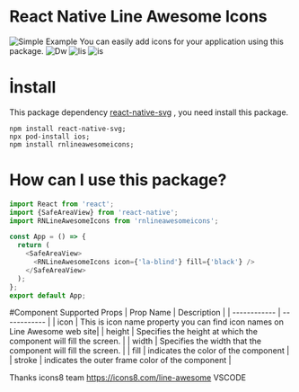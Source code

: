 # React Native Line Awesome Icons

![Simple Example](https://s4.gifyu.com/images/rnhd.gif)
You can easily add icons for your application using this package.
![Dw](https://img.shields.io/npm/dm/rnlineawesomeicons) ![lis](https://img.shields.io/npm/l/rnlineawesomeicons) ![is](https://img.shields.io/github/issues/xncn/rnlineawesomeicons)

# İnstall

This package dependency [react-native-svg](https://github.com/react-native-community/react-native-svg 'react-native-svg') , you need install this package.

    npm install react-native-svg;
    npx pod-install ios;
    npm install rnlineawesomeicons;

# How can I use this package?

```javascript
import React from 'react';
import {SafeAreaView} from 'react-native';
import RNLineAwesomeIcons from 'rnlineawesomeicons';

const App = () => {
  return (
    <SafeAreaView>
      <RNLineAwesomeIcons icon={'la-blind'} fill={'black'} />
    </SafeAreaView>
  );
};
export default App;
```

#Component Supported Props
| Prop Name | Description |
| ------------ | ------------ |
| icon | This is icon name property you can find icon names on Line Awesome web site|
| height | Specifies the height at which the component will fill the screen. |
| width | Specifies the width that the component will fill the screen. |
| fill | indicates the color of the component |
| stroke | indicates the outer frame color of the component |

Thanks icons8 team
https://icons8.com/line-awesome
VSCODE
